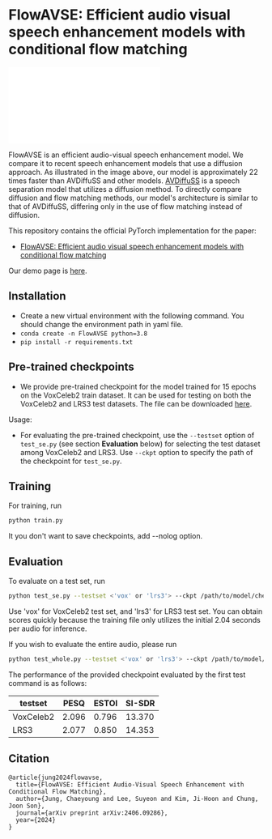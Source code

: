 # FlowAVSE: Efficient audio visual speech enhancement models with conditional flow matching



![Alt text](comparison.pdf)

FlowAVSE is an efficient audio-visual speech enhancement model. 
We compare it to recent speech enhancement models that use a diffusion approach. As illustrated in the image above, our model is approximately 22 times faster than AVDiffuSS and other models. [AVDiffuSS](https://mmai.io/projects/avdiffuss/) is a speech separation model that utilizes a diffusion method. To directly compare diffusion and flow matching methods, our model's architecture is similar to that of AVDiffuSS, differing only in the use of flow matching instead of diffusion.



This repository contains the official PyTorch implementation for the paper:

- [FlowAVSE: Efficient audio visual speech enhancement models with conditional flow matching ](https://arxiv.org/abs/2406.09286)

Our demo page is [here](https://cyongong.github.io/FlowAVSE.github.io/).

## Installation

- Create a new virtual environment with the following command. You should change the environment path in yaml file.
- `conda create -n FlowAVSE python=3.8`
- `pip install -r requirements.txt`

## Pre-trained checkpoints

- We provide pre-trained checkpoint for the model trained for 15 epochs on the VoxCeleb2 train dataset. It can be used for testing on both the VoxCeleb2 and LRS3 test datasets. The file can be downloaded [here](https://drive.google.com/file/d/1pwRD6Qhr1JEV7nNX0HE8HoMvUGGwQkvS/view?usp=sharing).

Usage:
- For evaluating the pre-trained checkpoint, use the `--testset` option of `test_se.py` (see section **Evaluation** below) for selecting the test dataset among VoxCeleb2 and LRS3. Use `--ckpt` option to specify the path of the checkpoint for `test_se.py`.

## Training

For training, run
```bash
python train.py 
```
It you don't want to save checkpoints, add --nolog option.

## Evaluation

To evaluate on a test set, run
```bash
python test_se.py --testset <'vox' or 'lrs3'> --ckpt /path/to/model/checkpoint --data_dir /path/to/test/data/directory
```
Use 'vox' for VoxCeleb2 test set, and 'lrs3' for LRS3 test set. You can obtain scores quickly because the training file only utilizes the initial 2.04 seconds per audio for inference.

If you wish to evaluate the entire audio, please run
```bash
python test_whole.py --testset <'vox' or 'lrs3'> --ckpt /path/to/model/checkpoint --data_dir /path/to/test/data/directory
```


The performance of the provided checkpoint evaluated by the first test command is as follows:

| testset | PESQ|ESTOI|SI-SDR|
|---------|-----|-----|------|
|VoxCeleb2|2.096|0.796|13.370|
|   LRS3  |2.077|0.850|14.353|


## Citation

```
@article{jung2024flowavse,
  title={FlowAVSE: Efficient Audio-Visual Speech Enhancement with Conditional Flow Matching},
  author={Jung, Chaeyoung and Lee, Suyeon and Kim, Ji-Hoon and Chung, Joon Son},
  journal={arXiv preprint arXiv:2406.09286},
  year={2024}
}
```